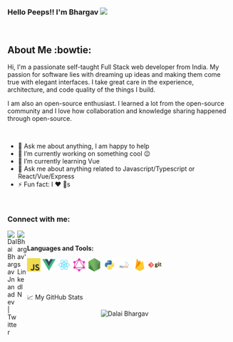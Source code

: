 ### Hello Peeps!! I'm Bhargav <img src="https://media.giphy.com/media/hvRJCLFzcasrR4ia7z/giphy.gif" width="25px">

<br />

## About Me :bowtie: 

Hi, I'm a passionate self-taught Full Stack web developer from India. My passion for software lies with dreaming up ideas and making them come true with elegant interfaces. I take great care in the experience, architecture, and code quality of the things I build.

I am also an open-source enthusiast. I learned a lot from the open-source community and I love how collaboration and knowledge sharing happened through open-source.

<br />
  
- 💬 Ask me about anything, I am happy to help
- 🔭 I’m currently working on something cool 😉
- 🌱 I’m currently learning Vue
- 💬 Ask me about anything related to Javascript/Typescript  or React/Vue/Express
- ⚡ Fun fact: I ❤️ 🐶s

<br/>

### Connect with me:

<a href="https://twitter.com/DJnanadev">
  <img align="left" alt="Dalai Bhargav Jnanadev | Twitter" width="22px" src="https://raw.githubusercontent.com/peterthehan/peterthehan/master/assets/twitter.svg" />
</a>
<a href="https://www.linkedin.com/in/dalai-bhargav-9b153860/">
  <img align="left" alt="Bhargav's LinkedIN" width="22px" src="https://raw.githubusercontent.com/peterthehan/peterthehan/master/assets/linkedin.svg" />
</a>

<br />

**Languages and Tools:**  

<code><img height="30" src="https://raw.githubusercontent.com/github/explore/80688e429a7d4ef2fca1e82350fe8e3517d3494d/topics/javascript/javascript.png"></code>
<code><img height="30" src="https://raw.githubusercontent.com/github/explore/80688e429a7d4ef2fca1e82350fe8e3517d3494d/topics/vue/vue.png"></code>
<code><img height="30" src="https://raw.githubusercontent.com/github/explore/80688e429a7d4ef2fca1e82350fe8e3517d3494d/topics/react/react.png"></code>
<code><img height="30" src="https://raw.githubusercontent.com/github/explore/5c058a388828bb5fde0bcafd4bc867b5bb3f26f3/topics/graphql/graphql.png"></code>
<code><img height="30" src="https://raw.githubusercontent.com/github/explore/80688e429a7d4ef2fca1e82350fe8e3517d3494d/topics/nodejs/nodejs.png"></code>
<code><img height="30" src="https://raw.githubusercontent.com/github/explore/80688e429a7d4ef2fca1e82350fe8e3517d3494d/topics/python/python.png"></code>
<code><img height="30" src="https://raw.githubusercontent.com/github/explore/80688e429a7d4ef2fca1e82350fe8e3517d3494d/topics/mysql/mysql.png"></code>
<code><img height="30" src="https://raw.githubusercontent.com/github/explore/80688e429a7d4ef2fca1e82350fe8e3517d3494d/topics/firebase/firebase.png"></code>
<code><img height="30" src="https://raw.githubusercontent.com/github/explore/80688e429a7d4ef2fca1e82350fe8e3517d3494d/topics/git/git.png"></code>

<br />

📈 My GitHub Stats

<p align="center"> <img src="https://github-readme-stats.vercel.app/api?username=Bhargav108&show_icons=true&theme=gotham" alt="Dalai Bhargav" />

